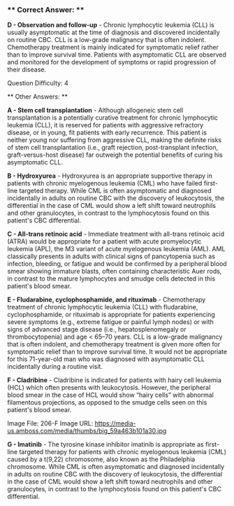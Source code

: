 ### ** Correct Answer: **

**D - Observation and follow-up** - Chronic lymphocytic leukemia (CLL) is usually asymptomatic at the time of diagnosis and discovered incidentally on routine CBC. CLL is a low-grade malignancy that is often indolent. Chemotherapy treatment is mainly indicated for symptomatic relief rather than to improve survival time. Patients with asymptomatic CLL are observed and monitored for the development of symptoms or rapid progression of their disease.

Question Difficulty: 4

** Other Answers: **

**A - Stem cell transplantation** - Although allogeneic stem cell transplantation is a potentially curative treatment for chronic lymphocytic leukemia (CLL), it is reserved for patients with aggressive refractory disease, or in young, fit patients with early recurrence. This patient is neither young nor suffering from aggressive CLL, making the definite risks of stem cell transplantation (i.e., graft rejection, post-transplant infection, graft-versus-host disease) far outweigh the potential benefits of curing his asymptomatic CLL.

**B - Hydroxyurea** - Hydroxyurea is an appropriate supportive therapy in patients with chronic myelogenous leukemia (CML) who have failed first-line targeted therapy. While CML is often asymptomatic and diagnosed incidentally in adults on routine CBC with the discovery of leukocytosis, the differential in the case of CML would show a left shift toward neutrophils and other granulocytes, in contrast to the lymphocytosis found on this patient's CBC differential.

**C - All-trans retinoic acid** - Immediate treatment with all-trans retinoic acid (ATRA) would be appropriate for a patient with acute promyelocytic leukemia (APL), the M3 variant of acute myelogenous leukemia (AML). AML classically presents in adults with clinical signs of pancytopenia such as infection, bleeding, or fatigue and would be confirmed by a peripheral blood smear showing immature blasts, often containing characteristic Auer rods, in contrast to the mature lymphocytes and smudge cells detected in this patient's blood smear.

**E - Fludarabine, cyclophosphamide, and rituximab** - Chemotherapy treatment of chronic lymphocytic leukemia (CLL) with fludarabine, cyclophosphamide, or rituximab is appropriate for patients experiencing severe symptoms (e.g., extreme fatigue or painful lymph nodes) or with signs of advanced stage disease (i.e., hepatosplenomegaly or thrombocytopenia) and age < 65–70 years. CLL is a low-grade malignancy that is often indolent, and chemotherapy treatment is given more often for symptomatic relief than to improve survival time. It would not be appropriate for this 71-year-old man who was diagnosed with asymptomatic CLL incidentally during a routine visit.

**F - Cladribine** - Cladribine is indicated for patients with hairy cell leukemia (HCL) which often presents with leukocytosis. However, the peripheral blood smear in the case of HCL would show “hairy cells” with abnormal filamentous projections, as opposed to the smudge cells seen on this patient's blood smear.

Image File: 206-F
Image URL: https://media-us.amboss.com/media/thumbs/big_59a463b101a30.jpg

**G - Imatinib** - The tyrosine kinase inhibitor imatinib is appropriate as first-line targeted therapy for patients with chronic myelogenous leukemia (CML) caused by a t(9,22) chromosome, also known as the Philadelphia chromosome. While CML is often asymptomatic and diagnosed incidentally in adults on routine CBC with the discovery of leukocytosis, the differential in the case of CML would show a left shift toward neutrophils and other granulocytes, in contrast to the lymphocytosis found on this patient's CBC differential.

